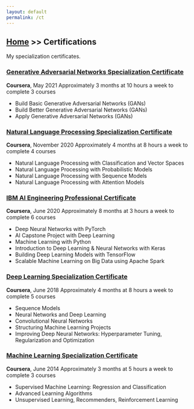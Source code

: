 ```yaml
---
layout: default
permalink: /ct
---
```


## [Home](/) >> Certifications

My specialization certificates.

### [Generative Adversarial Networks Specialization Certificate](https://www.coursera.org/account/accomplishments/specialization/VMRKG3EYJRNU)

**Coursera**, May 2021
Approximately 3 months at 10 hours a week to complete
3 courses
- Build Basic Generative Adversarial Networks (GANs)
- Build Better Generative Adversarial Networks (GANs)
- Apply Generative Adversarial Networks (GANs)

### [Natural Language Processing Specialization Certificate](https://www.coursera.org/account/accomplishments/specialization/J36RF5DGX9EH)

**Coursera**, November 2020
Approximately 4 months at 8 hours a week to complete
4 courses
- Natural Language Processing with Classification and Vector Spaces
- Natural Language Processing with Probabilistic Models
- Natural Language Processing with Sequence Models
- Natural Language Processing with Attention Models

### [IBM AI Engineering Professional Certificate](https://www.coursera.org/account/accomplishments/specialization/2CP6LZTVXSGC)

**Coursera**, June 2020
Approximately 8 months at 3 hours a week to complete
6 courses
- Deep Neural Networks with PyTorch
- AI Capstone Project with Deep Learning
- Machine Learning with Python
- Introduction to Deep Learning & Neural Networks with Keras
- Building Deep Learning Models with TensorFlow
- Scalable Machine Learning on Big Data using Apache Spark

### [Deep Learning Specialization Certificate](https://www.coursera.org/account/accomplishments/specialization/46MFP45CUWMH)

**Coursera**, June 2018
Approximately 4 months at 8 hours a week to complete
5 courses
- Sequence Models
- Neural Networks and Deep Learning
- Convolutional Neural Networks
- Structuring Machine Learning Projects
- Improving Deep Neural Networks: Hyperparameter Tuning, Regularization and Optimization

### [Machine Learning Specialization Certificate](https://github.com/rmarquis/coursera-machinelearning/blob/master/ML-certificate.pdf)

**Coursera**, June 2014
Approximately 3 months at 5 hours a week to complete
3 courses
- Supervised Machine Learning: Regression and Classification
- Advanced Learning Algorithms
- Unsupervised Learning, Recommenders, Reinforcement Learning
